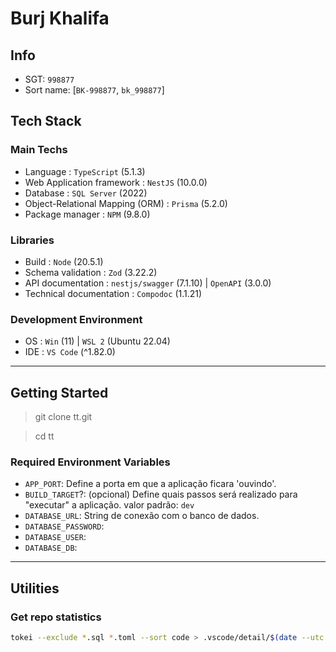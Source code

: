 # Burj Khalifa

## Info

- SGT: `998877`
- Sort name: [`BK-998877`, `bk_998877`]

## Tech Stack

### Main Techs

-   Language : `TypeScript` (5.1.3)
-   Web Application framework : `NestJS` (10.0.0)
-   Database : `SQL Server` (2022)
-   Object-Relational Mapping (ORM) : `Prisma` (5.2.0)
-   Package manager : `NPM` (9.8.0)

### Libraries

-   Build : `Node` (20.5.1)
-   Schema validation : `Zod` (3.22.2)
-   API documentation : `nestjs/swagger` (7.1.10) | `OpenAPI` (3.0.0)
-   Technical documentation : `Compodoc` (1.1.21)

### Development Environment

-   OS : `Win` (11) | `WSL 2` (Ubuntu 22.04)
-   IDE : `VS Code` (^1.82.0)

---

## Getting Started

> git clone tt.git

> cd tt

> 

### Required Environment Variables

- `APP_PORT`: Define a porta em que a aplicação ficara 'ouvindo'.
- `BUILD_TARGET`?: (opcional) Define quais passos será realizado para "executar" a aplicação. valor padrão: `dev`
- `DATABASE_URL`: String de conexão com o banco de dados.
- `DATABASE_PASSWORD`: 
- `DATABASE_USER`: 
- `DATABASE_DB`: 

---

## Utilities

### Get repo statistics

```bash
tokei --exclude *.sql *.toml --sort code > .vscode/detail/$(date --utc +%FT%TZ)
```
